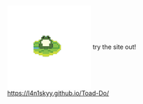 <img align="center" width="192" height="192" src="./images/frog.gif"> try the site out! &nbsp; https://l4n1skyy.github.io/Toad-Do/

